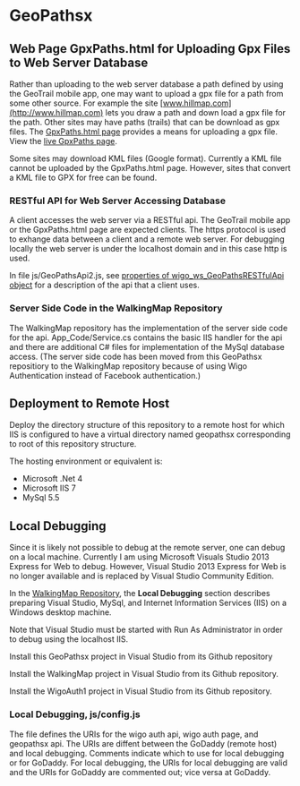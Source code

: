 <!-- //20201205 Change drastically for Using Wigo authentication instead of Facebook. Comment out before changing
# GeoPathsx
## Web Server for [GeoTrail Project](https://github.com/bobbyray/geotrail)
The web server code is written in C# and implements a Windows Communification Foundation (WCF) Service running under the Microsoft Internet Information Services (IIS). MySql is used for the database that stores data by user id for the geo paths. The user id is the Facebook user id, which a user provides by authentication via Facebook. The code is currently running in this web hosting enviroment: 
* Microsoft .Net 4
* Microsoft IIS 7
* MySql 5.5
### RESTful API for Web Server Accessing Database
A client accesses the web server via a RESTful api. The GeoTrail mobile app or the GpxPaths.html page are the expected clients. The https protocol is used to exhange data between a client and web server.

In file js/GeoPathsApi2.js, see [properties of wigo_ws_GeoPathsRESTfulApi object](../master/js/GeoPathsApi2.js) for a description of the api that a client uses.

The file App_Code/Service.cs has the [implementation of the server side code](../master/App_Code/Service.cs) for the api.
## Web Page GpxPaths.html for Uploading Gpx Files to Web Server Database
Rather than uploading to the web server database a path defined by using the GeoTrail mobile app, one may want to upload a gpx file for a path from some other source. For example the site [www.hillmap.com](http://www.hillmap.com) lets you draw a path and down load a gpx file for the path. Other sites may have paths (trails) that can be download as gpx files. The [GpxPaths.html page](../master/GpxPaths.html) provides a means for uploading a gpx file. View the [live GpxPaths page](https://www.wigo.ws/geopathsx/gpxpaths.html).

Some sites may download KML files (Google format). Currently a KML file cannot be uploaded by the GeoPaths.html page. However, sites that convert a KML file to GPX for free can be found.
## Customization of Secret Values and Web Server Domain
* [Web.Example.config](../master/Web.Example.config) needs database connection passwords set and file needs to be renamed Web.config
* [Private/appSettings.Example.config](../master/Private/appSettings.Example.config) needs Facebook app values set and file needs to be renamed appSettings.config.  
The Facebook app id and secret are set by a developer when logged into one's Facebook account. The developer needs to set up an app in Facebook, using the Facebook Developer Console, that is allowed to use Facebook authentication. The GeoTrail mobile app and the GpxPaths.html use the same Facebook app id for user authentication via Facebook.
* Domain and URI for Web Server in [js/GeoPathsApi2.js](../master/js/GeoPathsApi2.js).  
Search for: *base = new wigo_ws_Ajax(*  
Set the constructor to specify your_domain in the URI as indicated below:  
`var base = new wigo_ws_Ajax("https://your_domain/geopathsx/Service.svc/"); // Remote host`  
The default is:  
`var base = new wigo_ws_Ajax("https://www.wigo.ws/geopathsx/Service.svc/"); // Remote host`
* The MySql database needs to be initially created.  
[MySqlInitialTables/MySqlInitialTable.sql](../master/MySqlInitialTables/MySqlInitialTable.sql) is a file that can be imported into MySql to initialize the database with two tables, which are empty.  
**Change the database name of some_geopath in the file to match the database name used at the hosting site.**
Change the name in two places: the CREATE DATABASE and the USE statments.
However, do **not** change the table name of geopath in the file.
## Deployment to Remote Host
Deploy the directory structure of this repository to a remote host for which IIS is configured to have a virtual directory named geopathsx corresponding to root of this repository structure.
## Local Debugging
Since it likely not possible to debug at the remote server, one can debug on a local machine. Currently I am using Microsoft Visuals Studio 2013 Express for Web to debug. However, Visual Studio 2013 Express for Web is no longer available and is replaced by Visual Studio Community Edition.
### Local Debugging, Preliminaries To Do Once
* Install Microsoft Visual Studio Community Edition if Needed  
If not using Visual Studio 2013 Express for Web, you can install the [Microsoft Visual Studio Community Edition](https://www.visualstudio.com/vs/community/), which is the replacement for Visual Studio Express 203 for Web.
Since the following description was written for using Visual Studio 2013 Express for Web, it could be outdated for later versions.  
The Visual Studio sets up an IIS Express automatically.
Locally download and extract this respository. Using Visual Studio, open the geopathsx folder as a website.
You should be ready to go, except you may need to install MySql database locally described next.
* Install MySql WorkBench Comnunity Edition if Needed  
See [Instructions for installing MySql WorkBench](http://dev.mysql.com/doc/refman/5.7/en/windows-installation.html). The following description pertains to using the the MySql Installer Method, selecting mysql-installer-web-community-5.7.11.0.msi for the installer.  
Notes for installing, which obviously may be outdated for a different installer version, follow:
  <pre>
  I did not sign up for an Oracle account, I just downloaded.
  
  Installer file downloaded to downloads folder.
  
  Right-click on file | Install to start (MySql Installer 1.4).
  
  I clicked Yes to install available upgrade.
    Requirements check indicated requirements not met for:
    MySql for Excel 1.3f.6
    MySql for Visual Studio 1.2.6
    Connector for Python (3.4) 2.1.3
    I proceeded without updating for these.
  
  Ready to download:
    MySql Server 5.7.11
    MySql Workbench 6.3.6
    MySql Notifier 1.1.6
    MySql Fabric 1.5.6 &amp; utilities
    Connector ODBC 5.3.4
    Connector/C++ 1.1.7
    Connector/J 5.1.38
    Connector/NET 6.9.8
    MySql Documentation 5.7.11
    Samples &amp; Examples 5.7.11
    All downloaded and installed automatically (after clicking Execute).
    The status is shown during the process.
  
  Next installer goes through configuration of MySql Server.
    Config Type: Development Machine
    Mark TCP/IP
    Port Number: 3306 (default)
    Clear Open Firewall port for network access check box
    Pipe Name: MYSQL
    Memory Name: MYSQL
    Other check boxes are unmarked.
  
  Next installer goes through Accounts and Roles
    Root Account Password: *******
      NOTE: password must match that used in the database connection string 
            in the web.config on the IIS server.
    MySql User Accounts: did not add any.
  
  Next installer goes through Window Services
    Mark MySql Server as a Windows Service
    Mark Start the MySql Server at System Startup
    Mark Standard Account type.
    The above are the defaults.
  
  Next Apply Server Configuration
    Click Execute.
    Status shows progress of configuring.
    Click Finish when done.
    Next Check that Connect to Service
    User: root
    Password: *******
      NOTE: Use root password set above.
    (The above are set by default.)
    Click Check.  Connection successful.
  
  Next installer shows Apply Server Configuration (again)
    Looks like just checking configuration.
    Click Execute
    Successfully runs through Steps.
    Click Finish
  
  Next installer shows Product Configuration
    MySql Server 5.7.11 – complete.
    Samples &amp; Examples 5.7.11 – complete.
    Seems to be completed immediately, probably already done.
    Click Next
  
  Next installer shows Installation Complete
    Installation procedure completed.
    Mark Start MySql Workbench after Setup
    Click Copy Log to Clipboard
    Click Finish
  
  Installer ends and Workbench opens.
  </pre>  
* Initialize MySql Database  
In MySql Workbench prepare the database schema:</p>
  * **NOTE: Do not import database if it already exists because it will be over-written with empty tables.**  
  * If database does not exist, import it from [MySqlInitialTables/MySqlInitialTable.sql](../master/MySqlInitialTables/MySqlInitialTable.sql).  
  Customize the MySqlInitialTable.sql file to use the database name you want instead of some_geopath.  
  Change the name in two places: the CREATE DATABASE and USE statements.  
  Note: Do **not** change the table name of geopath in the file.
  * The database name and password must be set in the local web.config file to match.  
### Local Debugging, Temporary Changes
* Set URI for web server in [js/GeoPathsApi2.js](../master/js/GeoPathsApi2.js).  
Search for "base = new wigo_ws_Ajax(". Set the constructor arg to the URI for the web server's Service.svc file.  
var base = new wigo_ws_Ajax("Service.svc/");  // Should work for local debug.  
Remember to comment out statement setting URI for remote server.
* May need to disable redirection for https protocol in [js/GpxPaths2.js](../master/js/GpxPaths2.js).  
Near bottom of file, comment out the redirection for https if local server does not have a https certificate.  
Note: GpxPaths2.js is javascript code for the GpxPaths.html page.
-->



<!-- 20201205 Change description for using Wigo authentication instead of Facebook. -->
# GeoPathsx
## Web Page GpxPaths.html for Uploading Gpx Files to Web Server Database
Rather than uploading to the web server database a path defined by using the GeoTrail mobile app, 
one may want to upload a gpx file for a path from some other source. 
For example the site [www.hillmap.com](http://www.hillmap.com) lets you draw a path and 
down load a gpx file for the path. Other sites may have paths (trails) that can be download as gpx files. 
The [GpxPaths.html page](../master/GpxPaths.html) provides a means for uploading a gpx file. 
View the [live GpxPaths page](https://www.wigo.ws/geopathsx/gpxpaths.html).

Some sites may download KML files (Google format). Currently a KML file cannot be uploaded by the GpxPaths.html page. However, sites that convert a KML file to GPX for free can be found.

### RESTful API for Web Server Accessing Database
A client accesses the web server via a RESTful api. 
The GeoTrail mobile app or the GpxPaths.html page are expected clients. 
The https protocol is used to exhange data between a client and a remote web server.
For debugging locally the web server is under the localhost domain and
in this case http is used.

In file js/GeoPathsApi2.js, see [properties of wigo_ws_GeoPathsRESTfulApi object](../master/js/GeoPathsApi2.js) 
for a description of the api that a client uses.
### Server Side Code in the WalkingMap Repository
The WalkingMap repository has the implementation of the server side code for the api.
App_Code/Service.cs contains the basic IIS handler for the api and 
there are additional C# files for implementation of the MySql database access.
(The server side code has been moved from this GeoPathsx repositiory to the WalkingMap repository
because of using Wigo Authentication instead of Facebook authentication.)
## Deployment to Remote Host
Deploy the directory structure of this repository to a remote host for which IIS is configured to have a virtual directory named geopathsx corresponding to root of this repository structure.

The hosting environment or equivalent is:
* Microsoft .Net 4<br>
* Microsoft IIS 7<br>
* MySql 5.5
## Local Debugging
Since it is likely not possible to debug at the remote server, one can debug on a local machine. Currently I am using Microsoft Visuals Studio 2013 Express for Web to debug. However, Visual Studio 2013 Express for Web is no longer available and is replaced by Visual Studio Community Edition.

In the [WalkingMap Repository](https://github.com/bobbyray/WalkingMap), the **Local Debugging** section describes
preparing Visual Studio, MySql, and Internet Information Services (IIS) on a Windows desktop machine. 

Note that Visual Studio must be started with Run As Administrator in order to debug using the localhost IIS.

Install this GeoPathsx project in Visual Studio from its Github repository

Install the WalkingMap project in Visual Studio from its Github repository.

Install the WigoAuth1 project in Visual Studio from its Github repository.
### Local Debugging, js/config.js
The file defines the URIs for the wigo auth api, wigo auth page, and geopathsx api.
The URIs are diffent between the GoDaddy (remote host) and local debugging. 
Comments indicate which to use for local debugging or for GoDaddy.
For local debugging, the URIs for local debugging are valid and
the URIs for GoDaddy are commented out; vice versa at GoDaddy.



